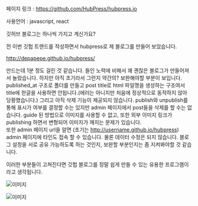 
페이지 링크 : https://github.com/HubPress/hubpress.io

사용언어 : javascript, react

깃허브 블로그는 하나씩 가지고 계신가요?

전 이번 깃헙 트랜드를 작성하면서 hubpress로 제 블로그를 만들어 보았습니다.

http://depapepe.github.io/hubpress/

만드는데 1분 정도 걸린 것 같습니다. 들인 노력에 비해서 꽤 괜찮은 블로그가 만들어져서 놀랐습니다.
하지만 아직 초기라서 그런지 약간의? 보완해야할 부분이 보입니다.
published_at 구조로 폴더를 만들고 post title로 html 파일명을 생성하는 구조여서 title에 한글을 사용하면 안됩니다.(에러는 아니지만 처음에 정상적으로 동작하지 않아 당황했습니다.)
그리고 아직 삭제 기능이 제공되지 않습니다. publish와 unpublish를 통해 표시가 여부를 결정할 수는 있지만 admin 페이지에서 post들을 삭제를 할 수는 없습니다.
guide 된 방법으로 이미지를 사용할 수 없고, 또한 외부 이미지 링크가 publishing 하면서 변형되어 이미지가 깨지는 문제가 있습니다.  
또한 admin 페이지 url을 알면 (초기는 http://username.github.io/hubpress) admin 페이지에 타인도 접속 할 수 있습니다. 물론 데이터 수정은 되지 않습니다. 블로그 설정을 서로 공유 가능하도록 하는 것인지, 보완할 부분인지는 좀 지켜봐야할 것 같습니다.

이러한 부분들이 고쳐진다면 깃헙 블로그를 정말 쉽게 만들 수 있는 유용한 프로그램이라고 생각됩니다.

![이미지](../img/003-04-1.png)

![이미지](../img/003-04-2.png)
